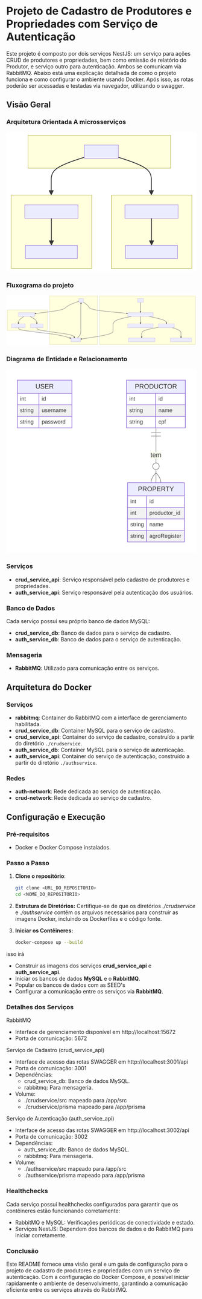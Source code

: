 # Projeto de Cadastro de Produtores e Propriedades com Serviço de Autenticação

Este projeto é composto por dois serviços NestJS: um serviço para ações CRUD de produtores e propriedades, bem como emissão de relatório do Produtor, e serviço outro para autenticação. Ambos se comunicam via RabbitMQ. Abaixo está uma explicação detalhada de como o projeto funciona e como configurar o ambiente usando Docker. Após isso, as rotas poderão ser acessadas e testadas via navegador, utilizando o swagger.

## Visão Geral

### Arquitetura Orientada A microsserviços
<img src="imagens/Arquitetura.svg">

### Fluxograma do projeto
<img src="imagens/Fluxograma.svg">

### Diagrama de Entidade e Relacionamento
<img src="imagens/DiagramaER.svg">

### Serviços

- **crud_service_api**: Serviço responsável pelo cadastro de produtores e propriedades.
- **auth_service_api**: Serviço responsável pela autenticação dos usuários.

### Banco de Dados

Cada serviço possui seu próprio banco de dados MySQL:

- **crud_service_db**: Banco de dados para o serviço de cadastro.
- **auth_service_db**: Banco de dados para o serviço de autenticação.

### Mensageria

- **RabbitMQ**: Utilizado para comunicação entre os serviços.

## Arquitetura do Docker

### Serviços

- **rabbitmq**: Container do RabbitMQ com a interface de gerenciamento habilitada.
- **crud_service_db**: Container MySQL para o serviço de cadastro.
- **crud_service_api**: Container do serviço de cadastro, construído a partir do diretório `./crudservice`.
- **auth_service_db**: Container MySQL para o serviço de autenticação.
- **auth_service_api**: Container do serviço de autenticação, construído a partir do diretório `./authservice`.

### Redes

- **auth-network**: Rede dedicada ao serviço de autenticação.
- **crud-network**: Rede dedicada ao serviço de cadastro.

## Configuração e Execução

### Pré-requisitos

- Docker e Docker Compose instalados.

### Passo a Passo

1. **Clone o repositório**:
   ```bash
   git clone <URL_DO_REPOSITORIO>
   cd <NOME_DO_REPOSITORIO>
    ```
2. **Estrutura de Diretórios:**
Certifique-se de que os diretórios *./crudservice* e *./authservice* contêm os arquivos necessários para construir as imagens Docker, incluindo os Dockerfiles e o código fonte.

3. **Iniciar os Contêineres:**
    ```bash
    docker-compose up --build
    ```


isso irá

- Construir as imagens dos serviços **crud_service_api** e **auth_service_api**.
- Iniciar os bancos de dados **MySQL** e o **RabbitMQ**.
- Popular os bancos de dados com as SEED's
- Configurar a comunicação entre os serviços via **RabbitMQ**.

### Detalhes dos Serviços
RabbitMQ
- Interface de gerenciamento disponível em http://localhost:15672
- Porta de comunicação: 5672

Serviço de Cadastro (crud_service_api)

- Interface de acesso das rotas SWAGGER em http://localhost:3001/api
- Porta de comunicação: 3001
- Dependências:
    - crud_service_db: Banco de dados MySQL.
    - rabbitmq: Para mensageria.
- Volume:
    - ./crudservice/src mapeado para /app/src
    - ./crudservice/prisma mapeado para /app/prisma

Serviço de Autenticação (auth_service_api)

- Interface de acesso das rotas SWAGGER em http://localhost:3002/api
- Porta de comunicação: 3002
- Dependências:
    - auth_service_db: Banco de dados MySQL.
    - rabbitmq: Para mensageria.
- Volume:
    - ./authservice/src mapeado para /app/src
    - ./authservice/prisma mapeado para /app/prisma

### Healthchecks
Cada serviço possui healthchecks configurados para garantir que os contêineres estão funcionando corretamente:

- RabbitMQ e MySQL: Verificações periódicas de conectividade e estado.
- Serviços NestJS: Dependem dos bancos de dados e do RabbitMQ para iniciar corretamente.

### Conclusão
Este README fornece uma visão geral e um guia de configuração para o projeto de cadastro de produtores e propriedades com um serviço de autenticação. Com a configuração do Docker Compose, é possível iniciar rapidamente o ambiente de desenvolvimento, garantindo a comunicação eficiente entre os serviços através do RabbitMQ.
